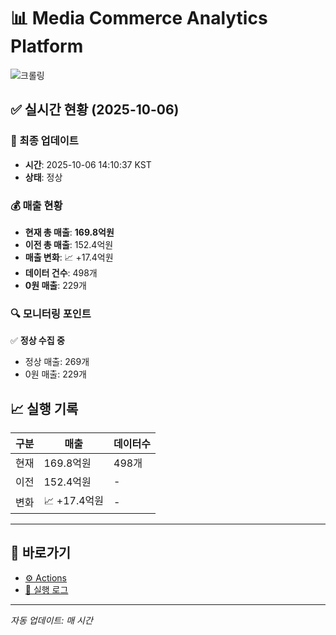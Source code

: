 # 📊 Media Commerce Analytics Platform

![크롤링](https://img.shields.io/badge/크롤링-정상-green)

## ✅ 실시간 현황 (2025-10-06)

### 📍 최종 업데이트
- **시간**: 2025-10-06 14:10:37 KST
- **상태**: 정상

### 💰 매출 현황
- **현재 총 매출**: **169.8억원**
- **이전 총 매출**: 152.4억원
- **매출 변화**: 📈 +17.4억원
- **데이터 건수**: 498개
- **0원 매출**: 229개

### 🔍 모니터링 포인트

✅ **정상 수집 중**
- 정상 매출: 269개
- 0원 매출: 229개


## 📈 실행 기록

| 구분 | 매출 | 데이터수 |
|------|------|----------|
| 현재 | 169.8억원 | 498개 |
| 이전 | 152.4억원 | - |
| 변화 | 📈 +17.4억원 | - |

---

## 🔗 바로가기

- [⚙️ Actions](../../actions)
- [📝 실행 로그](../../actions/workflows/daily_scraping.yml)

---

*자동 업데이트: 매 시간*
